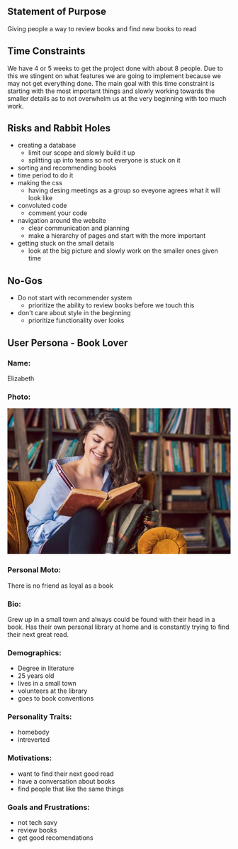 ## Statement of Purpose
Giving people a way to review books and find new books to read

## Time Constraints
We have 4 or 5 weeks to get the project done with about 8 people. Due to this 
we stingent on what features we are going to implement because we may not get everything 
done. The main goal with this time constraint is starting with the most important things and
slowly working towards the smaller details as to not overwhelm us at the very beginning with
too much work.

## Risks and Rabbit Holes
- creating a database
  - limit our scope and slowly build it up
  - splitting up into teams so not everyone is stuck on it
- sorting and recommending books
- time period to do it
- making the css
  - having desing meetings as a group so eveyone agrees what it will look like
- convoluted code
  - comment your code
- navigation around the website
  - clear communication and planning
  - make a hierarchy of pages and start with the more important
- getting stuck on the small details
  - look at the big picture and slowly work on the smaller ones given time

## No-Gos
- Do not start with recommender system
  - prioritize the ability to review books before we touch this
- don't care about style in the beginning
  - prioritize functionality over looks

## User Persona - Book Lover

### Name:
Elizabeth

### Photo:
![girl reading](./book.jfif)

### Personal Moto:
There is no friend as loyal as a book

### Bio:
Grew up in a small town and always could be found with their head in a book. 
Has their own personal library at home and is constantly trying to find their next great read.

### Demographics:
- Degree in literature
- 25 years old
- lives in a small town
- volunteers at the library
- goes to book conventions

### Personality Traits:
- homebody
- intreverted

### Motivations:
- want to find their next good read
- have a conversation about books
- find people that like the same things

### Goals and Frustrations:
- not tech savy
- review books
- get good recomendations
